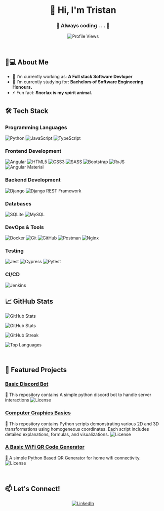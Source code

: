 <h1 align="center">👋 Hi, I'm Tristan</h1>
<h3 align="center">🚀 Always coding . . . 🚀</h3>
<p align="center">
  <img src="https://komarev.com/ghpvc/?username=Tristan-Russell&label=Profile%20views&color=0e75b6&style=flat" alt="Profile Views"/>
</p>

<br/>

## 👨💻 About Me

- 🔭 I’m currently working as: **A Full stack Software Devloper**
- 🌱 I’m currently studying for: **Bachelors of Software Engineering Honours.**
- ⚡ Fun fact: **Snorlax is my spirit animal.**

## 🛠️ Tech Stack

### Programming Languages
![Python](https://img.shields.io/badge/python-3670A0?style=for-the-badge&logo=python&logoColor=ffdd54)
![JavaScript](https://img.shields.io/badge/javascript-%23323330.svg?style=for-the-badge&logo=javascript&logoColor=%23F7DF1E)
![TypeScript](https://img.shields.io/badge/typescript-%23007ACC.svg?style=for-the-badge&logo=typescript&logoColor=white)

### Frontend Development
![Angular](https://img.shields.io/badge/angular-%23DD0031.svg?style=for-the-badge&logo=angular&logoColor=white)
![HTML5](https://img.shields.io/badge/html5-%23E34F26.svg?style=for-the-badge&logo=html5&logoColor=white)
![CSS3](https://img.shields.io/badge/css3-%231572B6.svg?style=for-the-badge&logo=css3&logoColor=white)
![SASS](https://img.shields.io/badge/SASS-hotpink.svg?style=for-the-badge&logo=SASS&logoColor=white)
![Bootstrap](https://img.shields.io/badge/bootstrap-%23563D7C.svg?style=for-the-badge&logo=bootstrap&logoColor=white)
![RxJS](https://img.shields.io/badge/rxjs-%23B7178C.svg?style=for-the-badge&logo=reactivex&logoColor=white)
![Angular Material](https://img.shields.io/badge/Angular%20Material-%230081CB.svg?style=for-the-badge&logo=angular&logoColor=white)

### Backend Development
![Django](https://img.shields.io/badge/django-%23092E20.svg?style=for-the-badge&logo=django&logoColor=white)
![Django REST Framework](https://img.shields.io/badge/Django%20REST%20Framework-%23092E20.svg?style=for-the-badge&logo=django&logoColor=white)

### Databases
![SQLite](https://img.shields.io/badge/sqlite-%2307405e.svg?style=for-the-badge&logo=sqlite&logoColor=white)
![MySQL](https://img.shields.io/badge/mysql-%2300f.svg?style=for-the-badge&logo=mysql&logoColor=white)

### DevOps & Tools
![Docker](https://img.shields.io/badge/docker-%230db7ed.svg?style=for-the-badge&logo=docker&logoColor=white)
![Git](https://img.shields.io/badge/git-%23F05033.svg?style=for-the-badge&logo=git&logoColor=white)
![GitHub](https://img.shields.io/badge/github-%23121011.svg?style=for-the-badge&logo=github&logoColor=white)
![Postman](https://img.shields.io/badge/Postman-FF6C37?style=for-the-badge&logo=postman&logoColor=white)
![Nginx](https://img.shields.io/badge/nginx-%23009639.svg?style=for-the-badge&logo=nginx&logoColor=white)

### Testing
![Jest](https://img.shields.io/badge/-jest-%23C21325?style=for-the-badge&logo=jest&logoColor=white)
![Cypress](https://img.shields.io/badge/-cypress-%23E5E5E5?style=for-the-badge&logo=cypress&logoColor=058a5e)
![Pytest](https://img.shields.io/badge/Pytest-0A9EDC?style=for-the-badge&logo=pytest&logoColor=white)

### CI/CD
![Jenkins](https://img.shields.io/badge/github%20actions-%232671E5.svg?style=for-the-badge&logo=githubactions&logoColor=white)


## 📈 GitHub Stats
<p >
  <img src="https://github-readme-streak-stats.herokuapp.com/?user=Tristan-Russell&theme=dark" alt="GitHub Stats"/>
</p>

<p >
  <img src="https://github-readme-stats.vercel.app/api?username=Tristan-Russell&show_icons=true&theme=dark" alt="GitHub Stats"/>
</p>
<p >
  <img src="https://github-readme-streak-stats.herokuapp.com/?user=Tristan-Russell&theme=dark" alt="GitHub Streak"/>
  </p>
  <p >
  <img src="https://github-readme-stats.vercel.app/api/top-langs/?username=Tristan-Russell&layout=compact&theme=dark" alt="Top Languages"/>
</p>

<br/>

## 🏺 Featured Projects

### [Basic Discord Bot ](https://github.com/Tristan-Russell/basic-discord-bot) 

📝 This repository contains A simple python discord bot to handle server interactions ![License](https://img.shields.io/github/license/Tristan-Russell/basic-discord-bot)

### [Computer Graphics Basics](https://github.com/Tristan-Russell/computer-graphics-basics)
📝 This repository contains Python scripts demonstrating various 2D and 3D transformations using homogeneous coordinates. Each script includes detailed explanations, formulas, and visualizations. ![License](https://img.shields.io/github/license/Tristan-Russell/computer-graphics-basics)

### [A Basic WiFi QR Code Generator](https://github.com/Tristan-Russell/wifi-qr-generator)
📝 A simple Python Based QR Generator for home wifi connectivity. ![License](https://img.shields.io/github/license/Tristan-Russell/wifi-qr-generator)

<br/>

## 📫 Let's Connect!

<p align="center">
  <a href="https://www.linkedin.com/in/tristan-mark-russell/" target="blank">
    <img src="https://img.shields.io/badge/LinkedIn-0077B5?style=for-the-badge&logo=linkedin&logoColor=white" alt="LinkedIn"/>
  </a>
</p>

